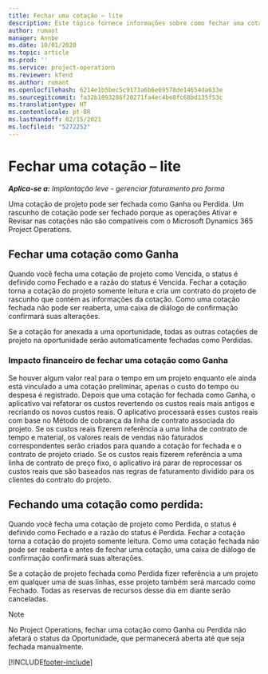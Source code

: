 ```yaml
---
title: Fechar uma cotação – lite
description: Este tópico fornece informações sobre como fechar uma cotação no Project Operations.
author: rumant
manager: Annbe
ms.date: 10/01/2020
ms.topic: article
ms.prod: ''
ms.service: project-operations
ms.reviewer: kfend
ms.author: rumant
ms.openlocfilehash: 6214e1b5bec5c9173a6b6e69578de14654da633e
ms.sourcegitcommit: fa32b1893286f20271fa4ec4be8fc68bd135f53c
ms.translationtype: HT
ms.contentlocale: pt-BR
ms.lasthandoff: 02/15/2021
ms.locfileid: "5272252"
---
```

# <a name="close-a-quote---lite"></a>Fechar uma cotação – lite

_**Aplica-se a:** Implantação leve - gerenciar faturamento pro forma_

Uma cotação de projeto pode ser fechada como Ganha ou Perdida. Um rascunho de cotação pode ser fechado porque as operações Ativar e Revisar nas cotações não são compatíveis com o Microsoft Dynamics 365 Project Operations.

## <a name="close-a-quote-as-won"></a>Fechar uma cotação como Ganha

Quando você fecha uma cotação de projeto como Vencida, o status é definido como Fechado e a razão do status é Vencida. Fechar a cotação torna a cotação do projeto somente leitura e cria um contrato do projeto de rascunho que contém as informações da cotação. Como uma cotação fechada não pode ser reaberta, uma caixa de diálogo de confirmação confirmará suas alterações.

Se a cotação for anexada a uma oportunidade, todas as outras cotações de projeto na oportunidade serão automaticamente fechadas como Perdidas.

### <a name="financial-impact-of-closing-a-quote-as-won"></a>Impacto financeiro de fechar uma cotação como Ganha

Se houver algum valor real para o tempo em um projeto enquanto ele ainda está vinculado a uma cotação preliminar, apenas o custo do tempo ou despesa é registrado. Depois que uma cotação for fechada como Ganha, o aplicativo vai refatorar os custos revertendo os custos reais mais antigos e recriando os novos custos reais. O aplicativo processará esses custos reais com base no Método de cobrança da linha de contrato associada do projeto. Se os custos reais fizerem referência a uma linha de contrato de tempo e material, os valores reais de vendas não faturados correspondentes serão criados para quando a cotação for fechada e o contrato de projeto criado. Se os custos reais fizerem referência a uma linha de contrato de preço fixo, o aplicativo irá parar de reprocessar os custos reais que são baseados nas regras de faturamento dividido para os clientes do contrato do projeto.

## <a name="closing-a-quote-as-lost"></a>Fechando uma cotação como perdida:

Quando você fecha uma cotação de projeto como Perdida, o status é definido como Fechado e a razão do status é Perdida. Fechar a cotação torna a cotação do projeto somente leitura. Como uma cotação fechada não pode ser reaberta e antes de fechar uma cotação, uma caixa de diálogo de confirmação confirmará suas alterações.

Se a cotação de projeto fechada como Perdida fizer referência a um projeto em qualquer uma de suas linhas, esse projeto também será marcado como Fechado. Todas as reservas de recursos desse dia em diante serão canceladas.

> [!NOTE]
> No Project Operations, fechar uma cotação como Ganha ou Perdida não afetará o status da Oportunidade, que permanecerá aberta até que seja fechada manualmente.


[!INCLUDE[footer-include](../../includes/footer-banner.md)]